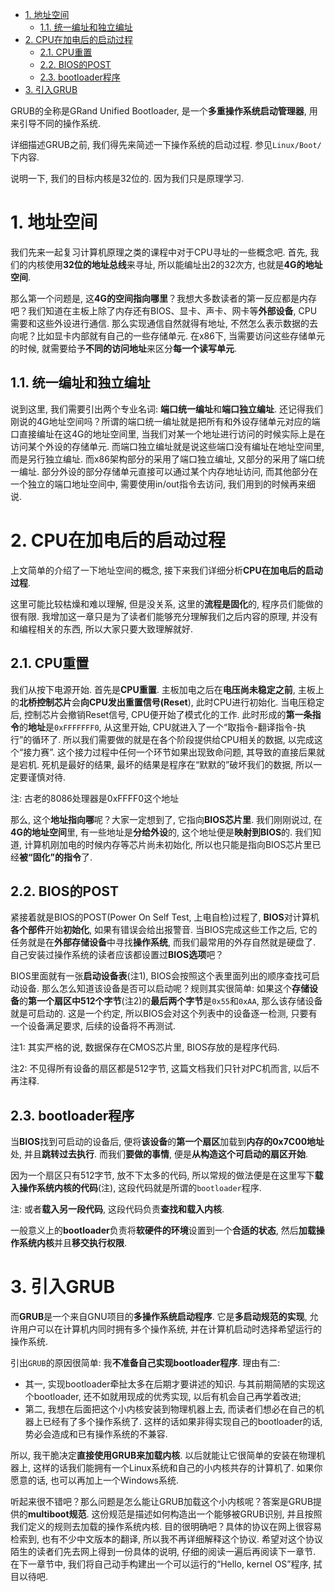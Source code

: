 
<!-- @import "[TOC]" {cmd="toc" depthFrom=1 depthTo=6 orderedList=false} -->

<!-- code_chunk_output -->

- [1. 地址空间](#1-地址空间)
  - [1.1. 统一编址和独立编址](#11-统一编址和独立编址)
- [2. CPU在加电后的启动过程](#2-cpu在加电后的启动过程)
  - [2.1. CPU重置](#21-cpu重置)
  - [2.2. BIOS的POST](#22-bios的post)
  - [2.3. bootloader程序](#23-bootloader程序)
- [3. 引入GRUB](#3-引入grub)

<!-- /code_chunk_output -->

GRUB的全称是GRand Unified Bootloader, 是一个**多重操作系统启动管理器**, 用来引导不同的操作系统. 

详细描述GRUB之前, 我们得先来简述一下操作系统的启动过程. 参见`Linux/Boot/`下内容.

说明一下, 我们的目标内核是32位的. 因为我们只是原理学习. 

# 1. 地址空间

我们先来一起复习计算机原理之类的课程中对于CPU寻址的一些概念吧. 首先, 我们的内核使用**32位的地址总线**来寻址, 所以能编址出2的32次方, 也就是**4G的地址空间**. 

那么第一个问题是, 这**4G的空间指向哪里**？我想大多数读者的第一反应都是内存吧？我们知道在主板上除了内存还有BIOS、显卡、声卡、网卡等**外部设备**, CPU需要和这些外设进行通信. 那么实现通信自然就得有地址, 不然怎么表示数据的去向呢？比如显卡内部就有自己的一些存储单元. 在x86下, 当需要访问这些存储单元的时候, 就需要给予**不同的访问地址**来区分**每一个读写单元**. 

## 1.1. 统一编址和独立编址

说到这里, 我们需要引出两个专业名词: **端口统一编址**和**端口独立编址**. 还记得我们刚说的4G地址空间吗？所谓的端口统一编址就是把所有和外设存储单元对应的端口直接编址在这4G的地址空间里, 当我们对某一个地址进行访问的时候实际上是在访问某个外设的存储单元. 而端口独立编址就是说这些端口没有编址在地址空间里, 而是另行独立编址. 而x86架构部分的采用了端口独立编址, 又部分的采用了端口统一编址. 部分外设的部分存储单元直接可以通过某个内存地址访问, 而其他部分在一个独立的端口地址空间中, 需要使用in/out指令去访问, 我们用到的时候再来细说. 

# 2. CPU在加电后的启动过程

上文简单的介绍了一下地址空间的概念, 接下来我们详细分析**CPU在加电后的启动过程**. 

这里可能比较枯燥和难以理解, 但是没关系, 这里的**流程是固化**的, 程序员们能做的很有限. 我增加这一章只是为了读者们能够充分理解我们之后内容的原理, 并没有和编程相关的东西, 所以大家只要大致理解就好. 

## 2.1. CPU重置

我们从按下电源开始. 首先是**CPU重置**. 主板加电之后在**电压尚未稳定之前**, 主板上的**北桥控制芯片**会**向CPU发出重置信号(Reset**), 此时CPU进行初始化. 当电压稳定后, 控制芯片会撤销Reset信号, CPU便开始了模式化的工作. 此时形成的**第一条指令**的**地址**是`0xFFFFFFF0`, 从这里开始, CPU就进入了一个“取指令-翻译指令-执行”的循环了. 所以我们需要做的就是在各个阶段提供给CPU相关的数据, 以完成这个“接力赛”. 这个接力过程中任何一个环节如果出现致命问题, 其导致的直接后果就是宕机. 死机是最好的结果, 最坏的结果是程序在“默默的”破坏我们的数据, 所以一定要谨慎对待. 

注: 古老的8086处理器是0xFFFF0这个地址

那么, 这个**地址指向哪**呢？大家一定想到了, 它指向**BIOS芯片里**. 我们刚刚说过, 在**4G的地址空间**里, 有一些地址是**分给外设**的, 这个地址便是**映射到BIOS**的. 我们知道, 计算机刚加电的时候内存等芯片尚未初始化, 所以也只能是指向BIOS芯片里已经**被“固化”的指令**了. 

## 2.2. BIOS的POST

紧接着就是BIOS的POST(Power On Self Test, 上电自检)过程了, **BIOS**对计算机**各个部件**开始**初始化**, 如果有错误会给出报警音. 当BIOS完成这些工作之后, 它的任务就是在**外部存储设备**中寻找**操作系统**, 而我们最常用的外存自然就是硬盘了. 自己安装过操作系统的读者应该都设置过**BIOS选项**吧？

BIOS里面就有一张**启动设备表**(注1), BIOS会按照这个表里面列出的顺序查找可启动设备. 那么怎么知道该设备是否可以启动呢？规则其实很简单: 如果这个**存储设备**的**第一个扇区中512个字节**(注2)的**最后两个字节**是`0x55`和`0xAA`, 那么该存储设备就是可启动的. 这是一个约定, 所以BIOS会对这个列表中的设备逐一检测, 只要有一个设备满足要求, 后续的设备将不再测试. 

注1: 其实严格的说, 数据保存在CMOS芯片里, BIOS存放的是程序代码. 

注2: 不见得所有设备的扇区都是512字节, 这篇文档我们只针对PC机而言, 以后不再注释. 

## 2.3. bootloader程序

当**BIOS**找到可启动的设备后, 便将**该设备**的**第一个扇区**加载到**内存的0x7C00地址**处, 并且**跳转过去执行**. 而我们**要做的事情**, 便是**从构造这个可启动的扇区开始**. 

因为一个扇区只有512字节, 放不下太多的代码, 所以常规的做法便是在这里写下**载入操作系统内核的代码**(注), 这段代码就是所谓的`bootloader`程序. 

注: 或者**载入另一段代码**, 这段代码负责**查找和载入内核**. 

一般意义上的**bootloader**负责将**软硬件的环境**设置到一个**合适的状态**, 然后**加载操作系统内核**并且**移交执行权限**. 

# 3. 引入GRUB

而**GRUB**是一个来自GNU项目的**多操作系统启动程序**. 它是**多启动规范的实现**, 允许用户可以在计算机内同时拥有多个操作系统, 并在计算机启动时选择希望运行的操作系统. 

引出`GRUB`的原因很简单: 我**不准备自己实现bootloader程序**. 理由有二: 

- 其一, 实现bootloader牵扯太多在后期才要讲述的知识. 与其前期简陋的实现这个bootloader, 还不如就用现成的优秀实现, 以后有机会自己再学着改进; 
- 第二, 我想在后面把这个小内核安装到物理机器上去, 而读者们想必在自己的机器上已经有了多个操作系统了. 这样的话如果非得实现自己的bootloader的话, 势必会造成和已有操作系统的不兼容. 

所以, 我干脆决定**直接使用GRUB来加载内核**. 以后就能让它很简单的安装在物理机器上, 这样的话我们能拥有一个Linux系统和自己的小内核共存的计算机了. 如果你愿意的话, 也可以再加上一个Windows系统. 

听起来很不错吧？那么问题是怎么能让GRUB加载这个小内核呢？答案是GRUB提供的**multiboot规范**. 这份规范是描述如何构造出一个能够被GRUB识别, 并且按照我们定义的规则去加载的操作系统内核. 目的很明确吧？具体的协议在网上很容易检索到, 也有不少中文版本的翻译, 所以我不再详细解释这个协议. 希望对这个协议陌生的读者们先去网上得到一份具体的说明, 仔细的阅读一遍后再阅读下一章节. 在下一章节中, 我们将自己动手构建出一个可以运行的“Hello, kernel OS”程序, 拭目以待吧. 
